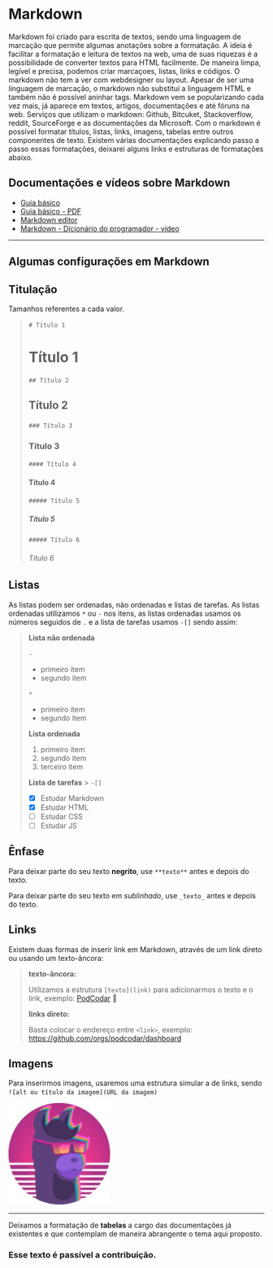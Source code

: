 # Markdown

Markdown foi criado para escrita de textos, sendo uma linguagem de marcação que permite algumas anotações sobre a formatação. A ideia é facilitar a formatação e leitura de textos na web, uma de suas riquezas é a possibilidade de converter textos para HTML facilmente. De maneira limpa, legível e precisa, podemos criar marcaçoes, listas, links e códigos. O markdown não tem a ver com webdesigner ou layout. Apesar de ser uma linguagem de marcação, o markdown não substitui a linguagem HTML e também não é possível aninhar tags. Markdown vem se popularizando cada vez mais, já aparece em textos, artigos, documentações e até fóruns na web. Serviços que utilizam o markdown: Github, Bitcuket, Stackoverflow, reddit, SourceForge e as documentações da Microsoft. Com o markdown é possível formatar títulos, listas, links, imagens, tabelas entre outros componentes de texto. Existem várias documentações explicando passo a passo essas formatações, deixarei alguns links e estruturas de formatações abaixo.

## Documentações e vídeos sobre Markdown

- [Guia básico](https://docs.pipz.com/central-de-ajuda/learning-center/guia-basico-de-markdown#open)
- [Guia básico - PDF](https://guides.github.com/pdfs/markdown-cheatsheet-online.pdf)
- [Markdown editor](https://jbt.github.io/markdown-editor/)
- [Markdown - Dicionário do programador - video](https://www.youtube.com/watch?v=gFJfyHRKaE0)

---

## Algumas configurações em Markdown

## **Titulação**

Tamanhos referentes a cada valor.

> `# Título 1`
>
> # Título 1
>
> `## Título 2`
>
> ## Título 2
>
> `### Título 3`
>
> ### Título 3
>
> `#### Título 4`
>
> #### Título 4
>
> `##### Título 5`
>
> ##### Título 5
>
> `##### Título 6`
>
> ###### Título 6

## **Listas**

As listas podem ser ordenadas, não ordenadas e listas de tarefas. As listas ordenadas utilizamos `*` ou `-` nos itens, as listas ordenadas usamos os números seguidos de `.` e a lista de tarefas usamos `-[]` sendo assim:

> **Lista não ordenada**
>
> `-`
>
> - primeiro item
> - segundo item
>
> `*`
>
> - primeiro item
> - segundo item
>
> **Lista ordenada**
>
> 1. primeiro item
> 2. segundo item
> 3. terceiro item
>
> **Lista de tarefas** > `-[]`
>
> - [x] Estudar Markdown
> - [x] Estudar HTML
> - [ ] Estudar CSS
> - [ ] Estudar JS

## **Ênfase**

Para deixar parte do seu texto **negrito**, use `**texto**` antes e depois do texto.

Para deixar parte do seu texto em _sublinhado_, use `_texto_` antes e depois do texto.

## **Links**

Existem duas formas de inserir link em Markdown, através de um link direto ou usando um texto-âncora:

> **texto-âncora:**
>
> Utilizamos a estrutura `[texto](link)` para adicionarmos o texto e o link, exemplo: [PodCodar](https://github.com/orgs/podcodar/dashboard) :rocket:
>
> **links direto:**
>
> Basta colocar o endereço entre `<link>`, exemplo: <https://github.com/orgs/podcodar/dashboard>

## **Imagens**

Para inserirmos imagens, usaremos uma estrutura simular a de links, sendo `![alt ou título da imagem](URL da imagem)`

![PodCodar](./logo.jpg)

---

Deixamos a formatação de **tabelas** a cargo das documentações já existentes e que contemplam de maneira abrangente o tema aqui proposto.

### Esse texto é passível a contribuição.
